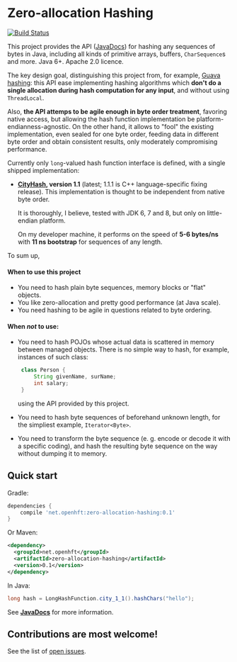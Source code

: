# Zero-allocation Hashing
[![Build Status](https://travis-ci.org/OpenHFT/zero-allocation-hashing.svg?branch=master)](https://travis-ci.org/OpenHFT/zero-allocation-hashing)

This project provides the API ([JavaDocs](http://openhft.github.io/zero-allocation-hashing/apidocs/))
for hashing any sequences of bytes in Java, including all kinds of
primitive arrays, buffers, `CharSequence`s and more. Java 6+. Apache 2.0 licence.

The key design goal, distinguishing this project from, for example, [Guava hashing](
http://docs.guava-libraries.googlecode.com/git-history/release/javadoc/com/google/common/hash/package-summary.html):
this API ease implementing hashing algorithms which **don't do a single allocation
during hash computation for any input**, and without using `ThreadLocal`.

Also, **the API attemps to be agile enough in byte order treatment**, favoring native access,
but allowing the hash function implementation be platform-endianness-agnostic. On the other hand,
it allows to "fool" the existing implementation, even sealed for one byte order, feeding data
in different byte order and obtain consistent results, only moderately compromising performance.

Currently only `long`-valued hash function interface is defined, with a single shipped
implementation:
 - **[CityHash](https://code.google.com/p/cityhash/), version 1.1**
   (latest; 1.1.1 is C++ language-specific fixing release). This implementation is thought
   to be independent from native byte order.

   It is thoroughly, I believe, tested with
   JDK 6, 7 and 8, but only on little-endian platform.

   On my developer machine, it performs on the
   speed of **5-6 bytes/ns** with **11 ns bootstrap** for sequences of any length.

To sum up,

#### When to use this project
 - You need to hash plain byte sequences, memory blocks or "flat" objects.
 - You like zero-allocation and pretty good performance (at Java scale).
 - You need hashing to be agile in questions related to byte ordering.

#### When *not* to use:
 - You need to hash POJOs whose actual data is scattered in memory between managed objects.
   There is no simple way to hash, for example, instances of such class:

   ```java
    class Person {
        String givenName, surName;
        int salary;
    }
   ```
   using the API provided by this project.
 - You need to hash byte sequences of beforehand unknown length, for the simpliest example,
   `Iterator<Byte>`.
 - You need to transform the byte sequence (e. g. encode or decode it with a specific coding),
   and hash the resulting byte sequence on the way without dumping it to memory.

## Quick start

Gradle:
```groovy
dependencies {
    compile 'net.openhft:zero-allocation-hashing:0.1'
}
```

Or Maven:
```xml
<dependency>
  <groupId>net.openhft</groupId>
  <artifactId>zero-allocation-hashing</artifactId>
  <version>0.1</version>
</dependency>
```

In Java:
```java
long hash = LongHashFunction.city_1_1().hashChars("hello");
```

See **[JavaDocs](http://openhft.github.io/zero-allocation-hashing/apidocs/)** for more information.

## Contributions are most welcome!

See the list of [open issues](https://github.com/OpenHFT/zero-allocation-hashing/issues).
